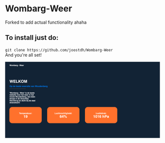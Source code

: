 # Wombarg-Weer

Forked to add actual functionality ahaha

## To install just do:

`git clone https://github.com/joostdh/Wombarg-Weer`<br>
And you're all set!




![Image of Site](https://github.com/BradyCodes/Wombarg-Weer/blob/main/ss.png)
